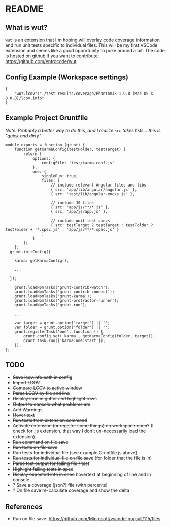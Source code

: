 # README
## What is wut?

`wut` is an extension that I'm hoping will overlay code coverage information and run unit tests specific to individual files.  This will be my first VSCode extension and seems like a good opportunity to poke around a bit.  The code is hosted on github if you want to contribute: https://github.com/entrocode/wut  

## Config Example (Workspace settings)

```
{
    "wut.lcov":"./test-results/coverage/PhantomJS 1.9.8 (Mac OS X 0.0.0)/lcov.info"
}
```

## Example Project Gruntfile

<i>Note:  Probably a better way to do this, and I realize `src` takes lists... this is "quick and dirty"</i>

```
module.exports = function (grunt) {
	function getKarmaConfig(testFolder, testTarget) {
		return {
			options: {
				configFile: 'test/karma-conf.js'
			},
			one: {
				singleRun: true,
				files: [
					// include relevant Angular files and libs
					{ src: 'app/lib/angular/angular.js' },
					{ src: 'test/lib/angular-mocks.js' },

					// include JS files
					{ src: 'app/js/**/*.js' },
					{ src: 'app/js/app.js' },

					// include unit test specs
					{ src: testTarget ? testTarget : testFolder ? testFolder + '*.spec.js' : 'app/js/**/*.spec.js' }
				]
			}
		};
	};
  grunt.initConfig({

    karma: getKarmaConfig(),

    ...
    
  });

	grunt.loadNpmTasks('grunt-contrib-watch');
	grunt.loadNpmTasks('grunt-contrib-connect');
	grunt.loadNpmTasks('grunt-karma');
	grunt.loadNpmTasks('grunt-protractor-runner');
	grunt.loadNpmTasks('grunt-run');

	...

	var target = grunt.option('target') || '';
	var folder = grunt.option('folder') || '';
	grunt.registerTask('one', function () {
		grunt.config.set('karma', getKarmaConfig(folder, target));
		grunt.task.run(['karma:one:start']);
	});
};
```

## TODO

- <s>Save lcov.info path in config</s>
- <s>Import LCOV</s>
- <s>Compare LCOV to active window</s>
- <s>Parse LCOV by file and line</s>
- <s>Display icon in gutter and highlight rows</s>
- <s>Output to console what problems are</s>
- <s>Add Warnings</s>
- <s>Hover text</s>
- <s>Run tests from extension command</s>
- <s>Activate extension (or register some things) on workspace open?</s> (I check for .js extension, that way I don't un-necessarily load the extension)
- <s>Run command on file save</s>
- <s>Run tests on file save</s>
- <s>Run tests for individual file</s> (see example Gruntfile.js above)
- <s>Run tests for individual file on file save</s> (for folder that the file is in)
- <s>Parse test output for failing file / test</s>
- <s>Highlight failing tests in spec</s>
- <s>Display expected info in spec</s> hovertext at beginning of line and in console
- ? Save a coverage (json?) file (with percents)
- ? On file save re-calculate coverage and show the delta

## References

- Run on file save: https://github.com/Microsoft/vscode-go/pull/115/files